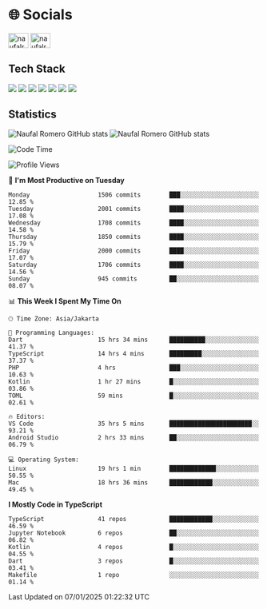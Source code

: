 <h1 align="">🌐 Socials</h1>
<p align="left">
<a href="https://linkedin.com/in/naufal-romero-putra-pratama-9ab816177/" target="blank"><img align="center" src="https://raw.githubusercontent.com/rahuldkjain/github-profile-readme-generator/master/src/images/icons/Social/linked-in-alt.svg" alt="naufalromero" height="30" width="40" /></a>
<a href="https://instagram.com/naufalromero" target="blank"><img align="center" src="https://raw.githubusercontent.com/rahuldkjain/github-profile-readme-generator/master/src/images/icons/Social/instagram.svg" alt="naufalromero" height="30" width="40" /></a>
</p>


<h2 align="">Tech Stack</h2>
<div align="">
  <img src="https://img.shields.io/badge/next.js-000000?style=for-the-badge&logo=nextdotjs&logoColor=white"/>
 <img src="https://img.shields.io/badge/typescript-%23007ACC.svg?style=for-the-badge&logo=typescript&logoColor=white"/>
 <img src="https://img.shields.io/badge/react-%2320232a.svg?style=for-the-badge&logo=react&logoColor=%2361DAFB"/>
 <img src="https://img.shields.io/badge/tailwindcss-%2338B2AC.svg?style=for-the-badge&logo=tailwind-css&logoColor=white"/>
 <img src="https://img.shields.io/badge/Prisma-3982CE?style=for-the-badge&logo=Prisma&logoColor=white"/>
 <img src="https://img.shields.io/badge/javascript-%23323330.svg?style=for-the-badge&logo=javascript&logoColor=%23F7DF1E"/>
 <img src="https://img.shields.io/badge/java-%23ED8B00.svg?style=for-the-badge&logo=openjdk&logoColor=white"/>
</div>


<h2 align="">Statistics</h2>
<div align="">
<img src="https://github-readme-stats-xi-nine-74.vercel.app/api?username=romves&show_icons=true&theme=tokyonight&include_all_commits=true&count_private=true" alt="Naufal Romero GitHub stats"/>
<img src="https://github-readme-stats-xi-nine-74.vercel.app/api/top-langs/?username=romves&theme=tokyonight&hide_border=false&include_all_commits=true&count_private=true&layout=compact" alt="Naufal Romero GitHub stats"/>
</div>

<!--START_SECTION:waka-->
![Code Time](http://img.shields.io/badge/Code%20Time-1%2C890%20hrs%2052%20mins-blue)

![Profile Views](http://img.shields.io/badge/Profile%20Views-0-blue)

📅 **I'm Most Productive on Tuesday** 

```text
Monday                   1506 commits        ███░░░░░░░░░░░░░░░░░░░░░░   12.85 % 
Tuesday                  2001 commits        ████░░░░░░░░░░░░░░░░░░░░░   17.08 % 
Wednesday                1708 commits        ████░░░░░░░░░░░░░░░░░░░░░   14.58 % 
Thursday                 1850 commits        ████░░░░░░░░░░░░░░░░░░░░░   15.79 % 
Friday                   2000 commits        ████░░░░░░░░░░░░░░░░░░░░░   17.07 % 
Saturday                 1706 commits        ████░░░░░░░░░░░░░░░░░░░░░   14.56 % 
Sunday                   945 commits         ██░░░░░░░░░░░░░░░░░░░░░░░   08.07 % 
```


📊 **This Week I Spent My Time On** 

```text
🕑︎ Time Zone: Asia/Jakarta

💬 Programming Languages: 
Dart                     15 hrs 34 mins      ██████████░░░░░░░░░░░░░░░   41.37 % 
TypeScript               14 hrs 4 mins       █████████░░░░░░░░░░░░░░░░   37.37 % 
PHP                      4 hrs               ███░░░░░░░░░░░░░░░░░░░░░░   10.63 % 
Kotlin                   1 hr 27 mins        █░░░░░░░░░░░░░░░░░░░░░░░░   03.86 % 
TOML                     59 mins             █░░░░░░░░░░░░░░░░░░░░░░░░   02.61 % 

🔥 Editors: 
VS Code                  35 hrs 5 mins       ███████████████████████░░   93.21 % 
Android Studio           2 hrs 33 mins       ██░░░░░░░░░░░░░░░░░░░░░░░   06.79 % 

💻 Operating System: 
Linux                    19 hrs 1 min        █████████████░░░░░░░░░░░░   50.55 % 
Mac                      18 hrs 36 mins      ████████████░░░░░░░░░░░░░   49.45 % 
```

**I Mostly Code in TypeScript** 

```text
TypeScript               41 repos            ████████████░░░░░░░░░░░░░   46.59 % 
Jupyter Notebook         6 repos             ██░░░░░░░░░░░░░░░░░░░░░░░   06.82 % 
Kotlin                   4 repos             █░░░░░░░░░░░░░░░░░░░░░░░░   04.55 % 
Dart                     3 repos             █░░░░░░░░░░░░░░░░░░░░░░░░   03.41 % 
Makefile                 1 repo              ░░░░░░░░░░░░░░░░░░░░░░░░░   01.14 % 
```




 Last Updated on 07/01/2025 01:22:32 UTC
<!--END_SECTION:waka-->

